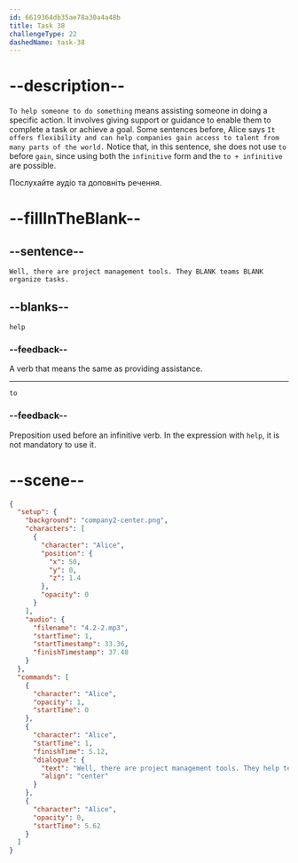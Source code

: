 ```yaml
---
id: 6619364db35ae78a30a4a48b
title: Task 38
challengeType: 22
dashedName: task-38
---
```


<!-- (Audio) Alice: Well, there are project management tools. They help teams to organize tasks. -->

# --description--

`To help someone to do something` means assisting someone in doing a specific action. It involves giving support or guidance to enable them to complete a task or achieve a goal. Some sentences before, Alice says `It offers flexibility and can help companies gain access to talent from many parts of the world.` Notice that, in this sentence, she does not use `to` before `gain`, since using both the `infinitive` form and the `to + infinitive` are possible.

Послухайте аудіо та доповніть речення.

# --fillInTheBlank--

## --sentence--

`Well, there are project management tools. They BLANK teams BLANK organize tasks.`

## --blanks--

`help`

### --feedback--

A verb that means the same as providing assistance.

---

`to`

### --feedback--

Preposition used before an infinitive verb. In the expression with `help`, it is not mandatory to use it.

# --scene--

```json
{
  "setup": {
    "background": "company2-center.png",
    "characters": [
      {
        "character": "Alice",
        "position": {
          "x": 50,
          "y": 0,
          "z": 1.4
        },
        "opacity": 0
      }
    ],
    "audio": {
      "filename": "4.2-2.mp3",
      "startTime": 1,
      "startTimestamp": 33.36,
      "finishTimestamp": 37.48
    }
  },
  "commands": [
    {
      "character": "Alice",
      "opacity": 1,
      "startTime": 0
    },
    {
      "character": "Alice",
      "startTime": 1,
      "finishTime": 5.12,
      "dialogue": {
        "text": "Well, there are project management tools. They help teams to organize tasks.",
        "align": "center"
      }
    },
    {
      "character": "Alice",
      "opacity": 0,
      "startTime": 5.62
    }
  ]
}
```
